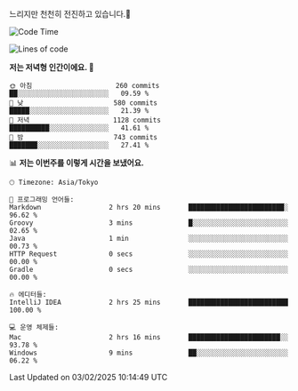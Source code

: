 느리지만 천천히 전진하고 있습니다.🐢

<!--START_SECTION:waka-->
![Code Time](http://img.shields.io/badge/Code%20Time-1%2C519%20hrs%2026%20mins-blue)

![Lines of code](https://img.shields.io/badge/%EC%A0%80%EB%8A%94%20%EC%97%AC%ED%83%9C%EA%B9%8C%EC%A7%80%20-916.3%20thousand%20%EC%A4%84%EC%9D%98%20%EC%BD%94%EB%93%9C%EB%A5%BC%20%EC%9E%91%EC%84%B1%ED%96%88%EC%96%B4%EC%9A%94.-blue)

**저는 저녁형 인간이에요. 🦉** 

```text
🌞 아침                     260 commits         ██░░░░░░░░░░░░░░░░░░░░░░░   09.59 % 
🌆 낮　                     580 commits         █████░░░░░░░░░░░░░░░░░░░░   21.39 % 
🌃 저녁                     1128 commits        ██████████░░░░░░░░░░░░░░░   41.61 % 
🌙 밤　                     743 commits         ███████░░░░░░░░░░░░░░░░░░   27.41 % 
```


📊 **저는 이번주를 이렇게 시간을 보냈어요.** 

```text
🕑︎ Timezone: Asia/Tokyo

💬 프로그래밍 언어들: 
Markdown                 2 hrs 20 mins       ████████████████████████░   96.62 % 
Groovy                   3 mins              █░░░░░░░░░░░░░░░░░░░░░░░░   02.65 % 
Java                     1 min               ░░░░░░░░░░░░░░░░░░░░░░░░░   00.73 % 
HTTP Request             0 secs              ░░░░░░░░░░░░░░░░░░░░░░░░░   00.00 % 
Gradle                   0 secs              ░░░░░░░░░░░░░░░░░░░░░░░░░   00.00 % 

🔥 에디터들: 
IntelliJ IDEA            2 hrs 25 mins       █████████████████████████   100.00 % 

💻 운영 체제들: 
Mac                      2 hrs 16 mins       ███████████████████████░░   93.78 % 
Windows                  9 mins              ██░░░░░░░░░░░░░░░░░░░░░░░   06.22 % 
```


 Last Updated on 03/02/2025 10:14:49 UTC
<!--END_SECTION:waka-->
